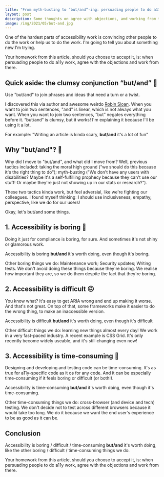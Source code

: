 ```yaml
---
title: "From myth-busting to “but/and”-ing: persuading people to do a11y work"
layout: post
description: Some thoughts on agree with objections, and working from there.
image: /img/2021/05/but-and.jpg
---
```


One of the hardest parts of accessibility work is convincing other people to do the work or help us to do the work. I'm going to tell you about something new I'm trying.

Your homework from this article, should you choose to accept it, is: when persuading people to do a11y work, agree with the objections and work from there.

## Quick aside: the clumsy conjunction “but/and” 📖

Use "but/and" to join phrases and ideas that need a turn or a twist.

I discovered this via author and awesome weirdo [Robin Sloan](https://www.robinsloan.com/notes/but-and/). When you want to join two sentences, "and" is linear, which is not always what you want. When you want to join two sentences, “but” negates everything before it. “but/and” is clumsy, but it works! I'm explaining it because I'll be using it a lot.

For example: "Writing an article is kinda scary, **but/and** it's a lot of fun"

## Why "but/and"? 🤔

Why did I move to "but/and", and what did I move from? Well, previous tactics included: taking the moral high ground ("we should do this because it's the right thing to do"); myth-busting ("We don't have any users with disabilities? Maybe it's a self-fulfilling prophecy because they can't use our stuff! Or maybe they're just not showing up in our stats or research?").

These two tactics kinda work, but feel adversial, like we're fighting our colleagues. I found myself thinking: I should use inclusiveness, empathy, perspective, like we do for our users!

Okay, let's but/and some things.

## 1. Accessibility is boring 🥱

Doing it just for compliance is boring, for sure. And sometimes it's not shiny or glamorous work.

Accessibility is boring **but/and** it's worth doing, even though it's boring.

Other boring things we do: Maintenance work; Security updates; Writing tests. We don't avoid doing these things because they're boring. We realise how important they are, so we do them despite the fact that they're boring.

## 2. Accessibility is difficult 😖

You know what? It's easy to get ARIA wrong and end up making it worse. And that's not great. On top of that, some frameworks make it easier to do the wrong thing, to make an inaccessible version.

Accessibility is difficult **but/and** it's worth doing, even though it's difficult

Other difficult things we do: learning new things almost every day! We work in a very fast-paced industry. A recent example is CSS Grid. It's only recently become widely useable, and it's still changing even now!

## 3. Accessibility is time-consuming 🥺

Designing and developing and testing code can be time-consuming. It's as true for a11y-specific code as it os for any code. And it can be especially time-consuming if it feels boring or difficult (or both!).

Accessibility is time-consuming **but/and** it's worth doing, even though it's time-consuming.

Other time-consuming things we do: cross-browser (and device and tech) testing. We don't decide not to test across different browsers because it would take too long. We do it because we want the end user's experience to be as good as it can be.

## Conclusion

Accessibility is boring / difficult / time-consuming **but/and** it's worth doing, like the other boring / difficult / time-consuming things we do.

Your homework from this article, should you choose to accept it, is: when persuading people to do a11y work, agree with the objections and work from there.
